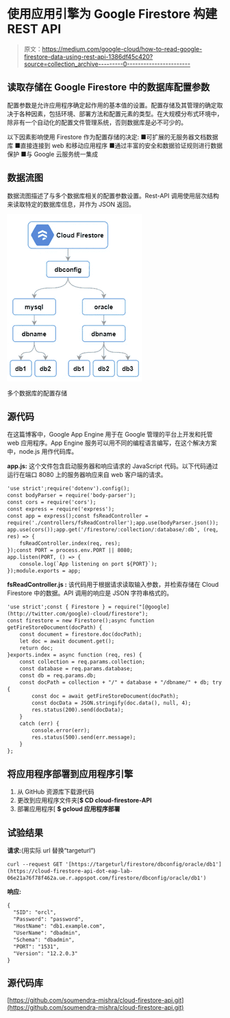 # 使用应用引擎为 Google Firestore 构建 REST API

> 原文：<https://medium.com/google-cloud/how-to-read-google-firestore-data-using-rest-api-1386df45c420?source=collection_archive---------0----------------------->

## 读取存储在 Google Firestore 中的数据库配置参数

配置参数是允许应用程序确定起作用的基本值的设置。配置存储及其管理的确定取决于各种因素，包括环境、部署方法和配置元素的类型。在大规模分布式环境中，除非有一个自动化的配置文件管理系统，否则数据库是必不可少的。

以下因素影响使用 Firestore 作为配置存储的决定:
■可扩展的无服务器文档数据库
■直接连接到 web 和移动应用程序
■通过丰富的安全和数据验证规则进行数据保护
■与 Google 云服务统一集成

## 数据流图

数据流图描述了与多个数据库相关的配置参数设置。Rest-API 调用使用层次结构来读取特定的数据库信息，并作为 JSON 返回。

![](img/6b533eeeff6b65311d16e7e15c2c939d.png)

多个数据库的配置存储

## 源代码

在这篇博客中，Google App Engine 用于在 Google 管理的平台上开发和托管 web 应用程序。App Engine 服务可以用不同的编程语言编写，在这个解决方案中，node.js 用作代码库。

**app.js:** 这个文件包含启动服务器和响应请求的 JavaScript 代码。以下代码通过运行在端口 8080 上的服务器响应来自 web 客户端的请求。

```
'use strict';require('dotenv').config();
const bodyParser = require('body-parser');
const cors = require('cors');
const express = require('express');
const app = express();const fsReadController = require('./controllers/fsReadController');app.use(bodyParser.json());
app.use(cors());app.get('/firestore/:collection/:database/:db', (req, res) => {
    fsReadController.index(req, res);
});const PORT = process.env.PORT || 8080;
app.listen(PORT, () => {
    console.log(`App listening on port ${PORT}`);
});module.exports = app;
```

**fsReadController.js :** 该代码用于根据请求读取输入参数，并检索存储在 Cloud Firestore 中的数据。API 调用的响应是 JSON 字符串格式的。

```
'use strict';const { Firestore } = require("[@google](http://twitter.com/google)-cloud/firestore");
const firestore = new Firestore();async function getFireStoreDocument(docPath) {
    const document = firestore.doc(docPath);
    let doc = await document.get();
    return doc;
}exports.index = async function (req, res) {
    const collection = req.params.collection;
    const database = req.params.database;
    const db = req.params.db;
    const docPath = collection + "/" + database + "/dbname/" + db; try {
        const doc = await getFireStoreDocument(docPath);
        const docData = JSON.stringify(doc.data(), null, 4);
        res.status(200).send(docData);
    }
    catch (err) {
        console.error(err);
        res.status(500).send(err.message);
    }
};
```

## 将应用程序部署到应用程序引擎

1.  从 GitHub 资源库下载源代码
2.  更改到应用程序文件夹[**$ CD cloud-firestore-API**
3.  部署应用程序[ **$ gcloud 应用程序部署**

## 试验结果

**请求:**(用实际 url 替换“targeturl”)

```
curl --request GET '[https://targeturl/firestore/dbconfig/oracle/db1'](https://cloud-firestore-api-dot-eap-lab-06e21a76f78f462a.ue.r.appspot.com/firestore/dbconfig/oracle/db1')
```

**响应:**

```
{
  "SID": "orcl",
  "Password": "password",
  "HostName": "db1.example.com",
  "UserName": "dbadmin",
  "Schema": "dbadmin",
  "PORT": "1531",
  "Version": "12.2.0.3"
}
```

## 源代码库

[https://github.com/soumendra-mishra/cloud-firestore-api.git](https://github.com/soumendra-mishra/cloud-firestore-api.git)